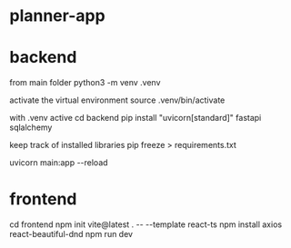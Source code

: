 # planner-app

# backend
from main folder
python3 -m venv .venv

activate the virtual environment
source .venv/bin/activate

with .venv active
cd backend
pip install "uvicorn[standard]" fastapi sqlalchemy

keep track of installed libraries
pip freeze > requirements.txt

uvicorn main:app --reload

# frontend
cd frontend
npm init vite@latest . -- --template react-ts
npm install axios react-beautiful-dnd
npm run dev

